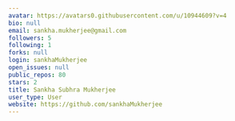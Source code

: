 ```yaml
---
avatar: https://avatars0.githubusercontent.com/u/10944609?v=4
bio: null
email: sankha.mukherjee@gmail.com
followers: 5
following: 1
forks: null
login: sankhaMukherjee
open_issues: null
public_repos: 80
stars: 2
title: Sankha Subhra Mukherjee
user_type: User
website: https://github.com/sankhaMukherjee
---
```

